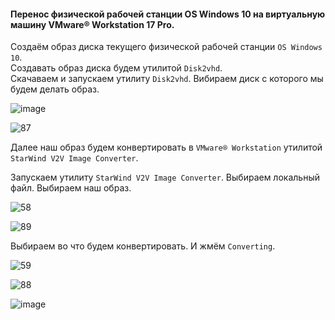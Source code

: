 #### Перенос физической рабочей станции OS Windows 10 на виртуальную машину VMware® Workstation 17 Pro.

Создаём образ диска текущего физической рабочей станции ``OS Windows 10``. <br>
Cоздавать образ диска будем утилитой ``Disk2vhd``.<br>
Скачаваем и запускаем утилиту ``Disk2vhd``.
Вибираем диск с которого мы будем делать образ.

![image](https://github.com/tvgVita69/Linux_begin/assets/98489171/c68050b7-07f9-4d00-890f-e364e509c3d0)

![87](https://github.com/tvgVita69/Linux_begin/assets/98489171/417d4b4e-48be-480e-94c8-addfb7472d7b)

Далее наш образ будем конвертировать в ``VMware® Workstation`` утилитой ``StarWind V2V Image Converter``.

Запускаем утилиту ``StarWind V2V Image Converter``. Выбираем локальный файл. Выбираем наш образ.

![58](https://github.com/tvgVita69/Linux_begin/assets/98489171/b0c7996f-9e2d-47d4-93da-72b743a87d0b)

![89](https://github.com/tvgVita69/Linux_begin/assets/98489171/9b3a1888-d08c-4c9a-b2cc-fd05b4ad74e1)

Выбираем во что будем конвертировать. И жмём `` Converting ``.

![59](https://github.com/tvgVita69/Linux_begin/assets/98489171/da693599-7cff-4c4b-a782-3e78ffd7c914)

![88](https://github.com/tvgVita69/Linux_begin/assets/98489171/06ef3fc5-8e1d-46da-8a7f-33c77278d422)

![image](https://github.com/tvgVita69/Linux_begin/assets/98489171/ca373db0-f25e-492b-88a4-632004eb018e)
